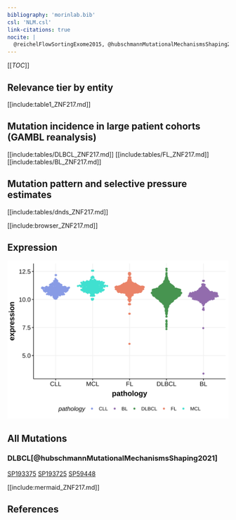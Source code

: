 ```yaml
---
bibliography: 'morinlab.bib'
csl: 'NLM.csl'
link-citations: true
nocite: |
  @reichelFlowSortingExome2015, @hubschmannMutationalMechanismsShaping2021
---
```

[[_TOC_]]


## Relevance tier by entity

[[include:table1_ZNF217.md]]

## Mutation incidence in large patient cohorts (GAMBL reanalysis)

[[include:tables/DLBCL_ZNF217.md]]
[[include:tables/FL_ZNF217.md]]
[[include:tables/BL_ZNF217.md]]

## Mutation pattern and selective pressure estimates

[[include:tables/dnds_ZNF217.md]]




[[include:browser_ZNF217.md]]

## Expression
![](images/gene_expression/ZNF217_by_pathology.svg)
<!-- ORIGIN: reichelFlowSortingExome2015a -->
<!-- DLBCL: hubschmannMutationalMechanismsShaping2021b -->
<!-- PMBL: reichelFlowSortingExome2015a -->

## All Mutations

### DLBCL[@hubschmannMutationalMechanismsShaping2021]

[SP193375](https://www.bcgsc.ca/downloads/morinlab/GAMBL/MALY/SP193375.html)
[SP193725](https://www.bcgsc.ca/downloads/morinlab/GAMBL/MALY/SP193725.html)
[SP59448](https://www.bcgsc.ca/downloads/morinlab/GAMBL/MALY/SP59448.html)

[[include:mermaid_ZNF217.md]]

## References

